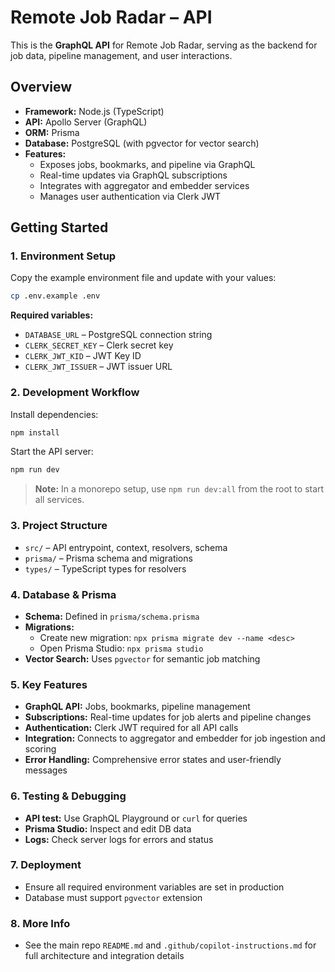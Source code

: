 # Remote Job Radar – API

This is the **GraphQL API** for Remote Job Radar, serving as the backend for job data, pipeline management, and user interactions.

## Overview

- **Framework:** Node.js (TypeScript)
- **API:** Apollo Server (GraphQL)
- **ORM:** Prisma
- **Database:** PostgreSQL (with pgvector for vector search)
- **Features:**
  - Exposes jobs, bookmarks, and pipeline via GraphQL
  - Real-time updates via GraphQL subscriptions
  - Integrates with aggregator and embedder services
  - Manages user authentication via Clerk JWT

## Getting Started

### 1. Environment Setup

Copy the example environment file and update with your values:

```bash
cp .env.example .env
```

**Required variables:**

- `DATABASE_URL` – PostgreSQL connection string
- `CLERK_SECRET_KEY` – Clerk secret key
- `CLERK_JWT_KID` – JWT Key ID
- `CLERK_JWT_ISSUER` – JWT issuer URL

### 2. Development Workflow

Install dependencies:

```bash
npm install
```

Start the API server:

```bash
npm run dev
```

> **Note:** In a monorepo setup, use `npm run dev:all` from the root to start all services.

### 3. Project Structure

- `src/` – API entrypoint, context, resolvers, schema
- `prisma/` – Prisma schema and migrations
- `types/` – TypeScript types for resolvers

### 4. Database & Prisma

- **Schema:** Defined in `prisma/schema.prisma`
- **Migrations:**
  - Create new migration: `npx prisma migrate dev --name <desc>`
  - Open Prisma Studio: `npx prisma studio`
- **Vector Search:** Uses `pgvector` for semantic job matching

### 5. Key Features

- **GraphQL API:** Jobs, bookmarks, pipeline management
- **Subscriptions:** Real-time updates for job alerts and pipeline changes
- **Authentication:** Clerk JWT required for all API calls
- **Integration:** Connects to aggregator and embedder for job ingestion and scoring
- **Error Handling:** Comprehensive error states and user-friendly messages

### 6. Testing & Debugging

- **API test:** Use GraphQL Playground or `curl` for queries
- **Prisma Studio:** Inspect and edit DB data
- **Logs:** Check server logs for errors and status

### 7. Deployment

- Ensure all required environment variables are set in production
- Database must support `pgvector` extension

### 8. More Info

- See the main repo `README.md` and `.github/copilot-instructions.md` for full architecture and integration details
